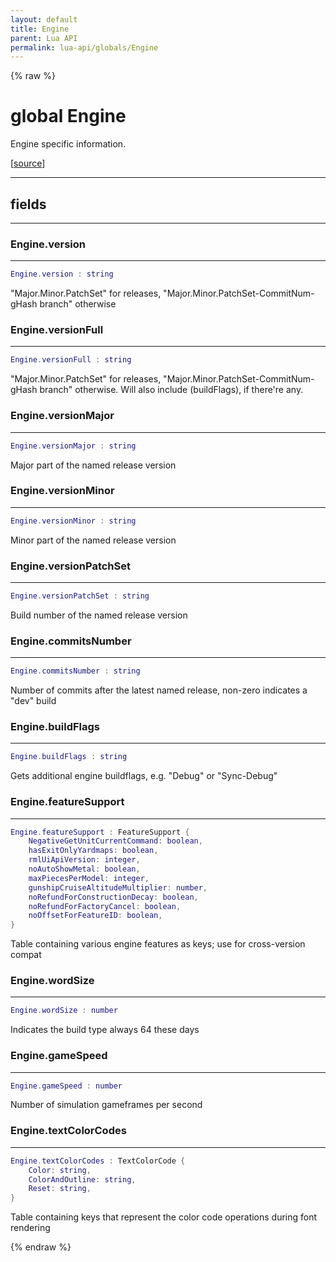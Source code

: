 ```yaml
---
layout: default
title: Engine
parent: Lua API
permalink: lua-api/globals/Engine
---
```


{% raw %}

# global Engine


Engine specific information.

[<a href="https://github.com/rhys-vdw/RecoilEngine/blob/39a0440f8b3d03a340a3db9cfeb2e589c3e7d595/rts/Lua/LuaConstEngine.cpp#L28-L43" target="_blank">source</a>]







---



## fields
---

### Engine.version
---
```lua
Engine.version : string
```



"Major.Minor.PatchSet" for releases, "Major.Minor.PatchSet-CommitNum-gHash branch" otherwise








### Engine.versionFull
---
```lua
Engine.versionFull : string
```



"Major.Minor.PatchSet" for releases, "Major.Minor.PatchSet-CommitNum-gHash branch" otherwise. Will also include (buildFlags), if there're any.








### Engine.versionMajor
---
```lua
Engine.versionMajor : string
```



Major part of the named release version








### Engine.versionMinor
---
```lua
Engine.versionMinor : string
```



Minor part of the named release version








### Engine.versionPatchSet
---
```lua
Engine.versionPatchSet : string
```



Build number of the named release version








### Engine.commitsNumber
---
```lua
Engine.commitsNumber : string
```



Number of commits after the latest named release, non-zero indicates a "dev" build








### Engine.buildFlags
---
```lua
Engine.buildFlags : string
```



Gets additional engine buildflags, e.g. "Debug" or "Sync-Debug"








### Engine.featureSupport
---
```lua
Engine.featureSupport : FeatureSupport {
    NegativeGetUnitCurrentCommand: boolean,
    hasExitOnlyYardmaps: boolean,
    rmlUiApiVersion: integer,
    noAutoShowMetal: boolean,
    maxPiecesPerModel: integer,
    gunshipCruiseAltitudeMultiplier: number,
    noRefundForConstructionDecay: boolean,
    noRefundForFactoryCancel: boolean,
    noOffsetForFeatureID: boolean,
}
```



Table containing various engine features as keys; use for cross-version compat








### Engine.wordSize
---
```lua
Engine.wordSize : number
```



Indicates the build type always 64 these days








### Engine.gameSpeed
---
```lua
Engine.gameSpeed : number
```



Number of simulation gameframes per second








### Engine.textColorCodes
---
```lua
Engine.textColorCodes : TextColorCode {
    Color: string,
    ColorAndOutline: string,
    Reset: string,
}
```



Table containing keys that represent the color code operations during font rendering










{% endraw %}